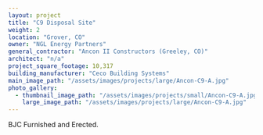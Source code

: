 ```yaml
---
layout: project
title: "C9 Disposal Site"
weight: 2
location: "Grover, CO"
owner: "NGL Energy Partners"
general_contractor: "Ancon II Constructors (Greeley, CO)"
architect: "n/a"
project_square_footage: 10,317
building_manufacturer: "Ceco Building Systems"
main_image_path: "/assets/images/projects/large/Ancon-C9-A.jpg"
photo_gallery:
  - thumbnail_image_path: "/assets/images/projects/small/Ancon-C9-A.jpg"
    large_image_path: "/assets/images/projects/large/Ancon-C9-A.jpg"
---
```

BJC Furnished and Erected.